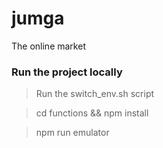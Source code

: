 # jumga
The online market

### Run the project locally
> Run the switch_env.sh script

> cd functions && npm install

> npm run emulator
